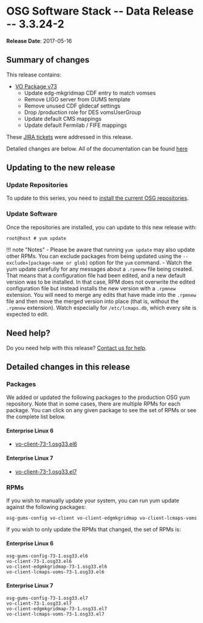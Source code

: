 OSG Software Stack -- Data Release -- 3.3.24-2
==============================================

**Release Date**: 2017-05-16

Summary of changes
------------------

This release contains:

-   [VO Package v73](https://github.com/opensciencegrid/osg-vo-config/releases/tag/release-73)
    -   Update edg-mkgridmap CDF entry to match vomses
    -   Remove LIGO server from GUMS template
    -   Remove unused CDF glidecaf settings
    -   Drop /production role for DES vomsUserGroup
    -   Update default CMS mappings
    -   Update default Fermilab / FIFE mappings

These [JIRA tickets](https://jira.opensciencegrid.org/issues/?jql=project%20%3D%20SOFTWARE%20AND%20fixVersion%20%3D%203.3.24-2%20ORDER%20BY%20priority%20DESC%2C%20key%20DESC) were addressed in this release.

Detailed changes are below. All of the documentation can be found [here](../../index.md)

Updating to the new release
---------------------------

### Update Repositories

To update to this series, you need to [install the current OSG repositories](../../common/yum.md#install-osg-repositories).

### Update Software

Once the repositories are installed, you can update to this new release with:

``` console
root@host # yum update
```

!!! note "Notes"
    -   Please be aware that running `yum update` may also update other RPMs. You can exclude packages from being updated using the `--exclude=[package-name or glob]` option for the `yum` command.
    -   Watch the yum update carefully for any messages about a `.rpmnew` file being created. That means that a configuration file had been edited, and a new default version was to be installed. In that case, RPM does not overwrite the edited configuration file but instead installs the new version with a `.rpmnew` extension. You will need to merge any edits that have made into the `.rpmnew` file and then move the merged version into place (that is, without the `.rpmnew` extension). Watch especially for `/etc/lcmaps.db`, which every site is expected to edit.

Need help?
----------

Do you need help with this release? [Contact us for help](../../common/help.md).

Detailed changes in this release
--------------------------------

### Packages

We added or updated the following packages to the production OSG yum repository. Note that in some cases, there are multiple RPMs for each package. You can click on any given package to see the set of RPMs or see the complete list below.

#### Enterprise Linux 6

-   [vo-client-73-1.osg33.el6](https://koji.chtc.wisc.edu/koji/search?match=glob&type=build&terms=vo-client-73-1.osg33.el6)

#### Enterprise Linux 7

-   [vo-client-73-1.osg33.el7](https://koji.chtc.wisc.edu/koji/search?match=glob&type=build&terms=vo-client-73-1.osg33.el7)

### RPMs

If you wish to manually update your system, you can run yum update against the following packages:

    osg-gums-config vo-client vo-client-edgmkgridmap vo-client-lcmaps-voms

If you wish to only update the RPMs that changed, the set of RPMs is:

#### Enterprise Linux 6

``` file
osg-gums-config-73-1.osg33.el6
vo-client-73-1.osg33.el6
vo-client-edgmkgridmap-73-1.osg33.el6
vo-client-lcmaps-voms-73-1.osg33.el6
```

#### Enterprise Linux 7

``` file
osg-gums-config-73-1.osg33.el7
vo-client-73-1.osg33.el7
vo-client-edgmkgridmap-73-1.osg33.el7
vo-client-lcmaps-voms-73-1.osg33.el7
```

